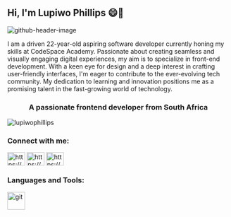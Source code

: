 ## Hi, I'm Lupiwo Phillips 😄👋

![github-header-image](https://github.com/user-attachments/assets/e2225bc5-5c36-4386-960a-ddf1442d632f)


I am a driven 22-year-old aspiring software developer currently honing my skills at CodeSpace Academy. Passionate about creating seamless and visually engaging digital experiences, my aim is to specialize in front-end development. With a keen eye for design and a deep interest in crafting user-friendly interfaces, I'm eager to contribute to the ever-evolving tech community. My dedication to learning and innovation positions me as a promising talent in the fast-growing world of technology.

<h3 align="center">A passionate frontend developer from South Africa</h3>

<p align="left"> <img src="https://komarev.com/ghpvc/?username=lupiwophillips&label=Profile%20views&color=0e75b6&style=flat" alt="lupiwophillips" /> </p>

<h3 align="left">Connect with me:</h3>
<p align="left">
<a href="https://codepen.io/https://codepen.io/lupiwophillips" target="blank"><img align="center" src="https://raw.githubusercontent.com/rahuldkjain/github-profile-readme-generator/master/src/images/icons/Social/codepen.svg" alt="https://codepen.io/lupiwophillips" height="30" width="40" /></a>
<a href="https://linkedin.com/in/https://www.linkedin.com/in/lupiwo-phillips-074b24311/" target="blank"><img align="center" src="https://raw.githubusercontent.com/rahuldkjain/github-profile-readme-generator/master/src/images/icons/Social/linked-in-alt.svg" alt="https://www.linkedin.com/in/lupiwo-phillips-074b24311/" height="30" width="40" /></a>
<a href="https://instagram.com/https://www.instagram.com/dandy_the_poet/" target="blank"><img align="center" src="https://raw.githubusercontent.com/rahuldkjain/github-profile-readme-generator/master/src/images/icons/Social/instagram.svg" alt="https://www.instagram.com/dandy_the_poet/" height="30" width="40" /></a>
</p>

<h3 align="left">Languages and Tools:</h3>
<p align="left"> <a href="https://git-scm.com/" target="_blank" rel="noreferrer"> <img src="https://www.vectorlogo.zone/logos/git-scm/git-scm-icon.svg" alt="git" width="40" height="40"/> </a> </p>



